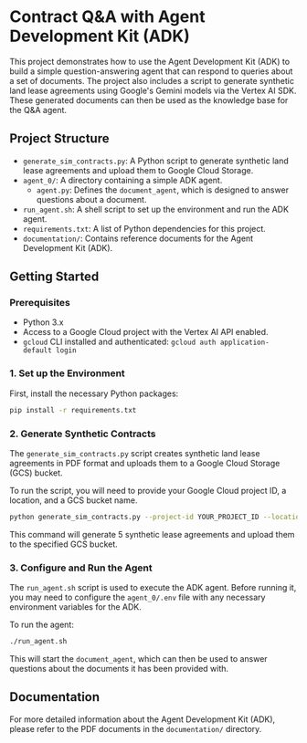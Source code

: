 # Contract Q&A with Agent Development Kit (ADK)

This project demonstrates how to use the Agent Development Kit (ADK) to build a simple question-answering agent that can respond to queries about a set of documents. The project also includes a script to generate synthetic land lease agreements using Google's Gemini models via the Vertex AI SDK. These generated documents can then be used as the knowledge base for the Q&A agent.

## Project Structure

- `generate_sim_contracts.py`: A Python script to generate synthetic land lease agreements and upload them to Google Cloud Storage.
- `agent_0/`: A directory containing a simple ADK agent.
  - `agent.py`: Defines the `document_agent`, which is designed to answer questions about a document.
- `run_agent.sh`: A shell script to set up the environment and run the ADK agent.
- `requirements.txt`: A list of Python dependencies for this project.
- `documentation/`: Contains reference documents for the Agent Development Kit (ADK).

## Getting Started

### Prerequisites

- Python 3.x
- Access to a Google Cloud project with the Vertex AI API enabled.
- `gcloud` CLI installed and authenticated: `gcloud auth application-default login`

### 1. Set up the Environment

First, install the necessary Python packages:

```bash
pip install -r requirements.txt
```

### 2. Generate Synthetic Contracts

The `generate_sim_contracts.py` script creates synthetic land lease agreements in PDF format and uploads them to a Google Cloud Storage (GCS) bucket.

To run the script, you will need to provide your Google Cloud project ID, a location, and a GCS bucket name.

```bash
python generate_sim_contracts.py --project-id YOUR_PROJECT_ID --location YOUR_LOCATION --bucket-name YOUR_BUCKET_NAME --number 5
```

This command will generate 5 synthetic lease agreements and upload them to the specified GCS bucket.

### 3. Configure and Run the Agent

The `run_agent.sh` script is used to execute the ADK agent. Before running it, you may need to configure the `agent_0/.env` file with any necessary environment variables for the ADK.

To run the agent:

```bash
./run_agent.sh
```

This will start the `document_agent`, which can then be used to answer questions about the documents it has been provided with.

## Documentation

For more detailed information about the Agent Development Kit (ADK), please refer to the PDF documents in the `documentation/` directory.
